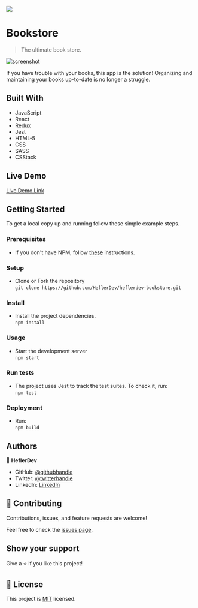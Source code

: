 ![](https://img.shields.io/badge/Microverse-blueviolet)

# Bookstore 

> The ultimate book store.

  ![screenshot](https://upload.wikimedia.org/wikipedia/commons/thumb/f/f1/Books_Flat_Icon_Vector.svg/500px-Books_Flat_Icon_Vector.svg.png)

If you have trouble with your books, this app is the solution! Organizing and maintaining your books up-to-date is no longer a struggle.

## Built With

- JavaScript
- React
- Redux
- Jest
- HTML-5
- CSS
- SASS
- CSStack

## Live Demo

[Live Demo Link](https://60484bb9bed0cf646eebddf2--heflerdevbookstore.netlify.app/)


## Getting Started



To get a local copy up and running follow these simple example steps.

### Prerequisites
* If you don't have NPM, follow [these](https://www.npmjs.com/get-npm) instructions.
### Setup
* Clone or Fork the repository <br>
`git clone https://github.com/HeflerDev/heflerdev-bookstore.git`
### Install
* Install the project dependencies. <br>
`npm install`
### Usage
* Start the development server<br>
`npm start`
### Run tests
* The project uses Jest to track the test suites. To check it, run:<br>
`npm test`
### Deployment
* Run:<br>
`npm build` 


## Authors

👤 **HeflerDev**

- GitHub: [@githubhandle](https://github.com/heflerdev)
- Twitter: [@twitterhandle](https://twitter.com/heflerdev)
- LinkedIn: [LinkedIn](https://linkedin.com/in/heflerdev)

## 🤝 Contributing

Contributions, issues, and feature requests are welcome!

Feel free to check the [issues page](issues/).

## Show your support

Give a ⭐️ if you like this project!

## 📝 License

This project is [MIT](lic.url) licensed.
